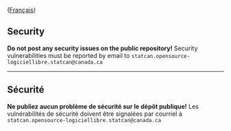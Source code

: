 ([Français](#sécurité))

## Security

**Do not post any security issues on the public repository!** Security vulnerabilities must be reported by email to `statcan.opensource-logiciellibre.statcan@canada.ca`

______________________

## Sécurité

**Ne publiez aucun problème de sécurité sur le dépôt publique!** Les vulnérabilités de sécurité doivent être signalées par courriel à `statcan.opensource-logiciellibre.statcan@canada.ca`
